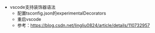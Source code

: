 - vscode支持装饰器语法
    - 配置tsconfig.json的experimentalDecorators
    - 重启vscode
    - 参考：https://blog.csdn.net/lingliu0824/article/details/110732957